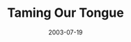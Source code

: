 ---
layout: music 
title: "Taming Our Tongue"
series: "Letter From a Revolutionary"
date: 2003-07-19 
description: "A look at themes such as temptation, patience, and anger from the Bible’s Book of James."
audio: "http://www.crossroads.net/audio/2003%20-%20July%20-%20LFAR/LFAR_04_07-20-03_Taming_Our_Tongue.mp3"
audio-duration: "35:33"
src: "http://www.crossroads.net/players/media/mediumHz/bigscreen.lfar.jpg"
---